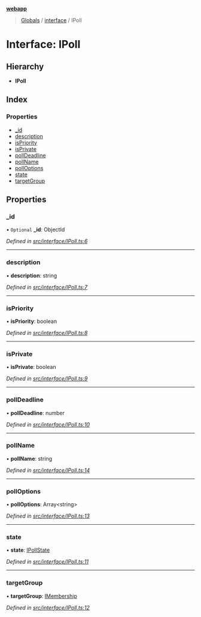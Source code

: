 **[webapp](../README.md)**

> [Globals](../globals.md) / [interface](../modules/interface.md) / IPoll

# Interface: IPoll

## Hierarchy

* **IPoll**

## Index

### Properties

* [\_id](interface.ipoll.md#_id)
* [description](interface.ipoll.md#description)
* [isPriority](interface.ipoll.md#ispriority)
* [isPrivate](interface.ipoll.md#isprivate)
* [pollDeadline](interface.ipoll.md#polldeadline)
* [pollName](interface.ipoll.md#pollname)
* [pollOptions](interface.ipoll.md#polloptions)
* [state](interface.ipoll.md#state)
* [targetGroup](interface.ipoll.md#targetgroup)

## Properties

### \_id

• `Optional` **\_id**: ObjectId

*Defined in [src/interface/IPoll.ts:6](https://github.com/BESTUPC/voting-web-app/blob/67fed0c/src/interface/IPoll.ts#L6)*

___

### description

•  **description**: string

*Defined in [src/interface/IPoll.ts:7](https://github.com/BESTUPC/voting-web-app/blob/67fed0c/src/interface/IPoll.ts#L7)*

___

### isPriority

•  **isPriority**: boolean

*Defined in [src/interface/IPoll.ts:8](https://github.com/BESTUPC/voting-web-app/blob/67fed0c/src/interface/IPoll.ts#L8)*

___

### isPrivate

•  **isPrivate**: boolean

*Defined in [src/interface/IPoll.ts:9](https://github.com/BESTUPC/voting-web-app/blob/67fed0c/src/interface/IPoll.ts#L9)*

___

### pollDeadline

•  **pollDeadline**: number

*Defined in [src/interface/IPoll.ts:10](https://github.com/BESTUPC/voting-web-app/blob/67fed0c/src/interface/IPoll.ts#L10)*

___

### pollName

•  **pollName**: string

*Defined in [src/interface/IPoll.ts:14](https://github.com/BESTUPC/voting-web-app/blob/67fed0c/src/interface/IPoll.ts#L14)*

___

### pollOptions

•  **pollOptions**: Array<string\>

*Defined in [src/interface/IPoll.ts:13](https://github.com/BESTUPC/voting-web-app/blob/67fed0c/src/interface/IPoll.ts#L13)*

___

### state

•  **state**: [IPollState](../modules/interface.md#ipollstate)

*Defined in [src/interface/IPoll.ts:11](https://github.com/BESTUPC/voting-web-app/blob/67fed0c/src/interface/IPoll.ts#L11)*

___

### targetGroup

•  **targetGroup**: [IMembership](../modules/interface.md#imembership)

*Defined in [src/interface/IPoll.ts:12](https://github.com/BESTUPC/voting-web-app/blob/67fed0c/src/interface/IPoll.ts#L12)*
